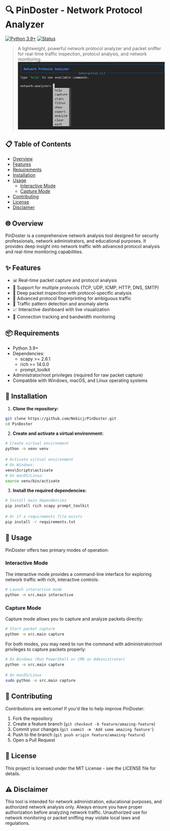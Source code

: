 # 🔍 PinDoster - Network Protocol Analyzer

[![Python 3.9+](https://img.shields.io/badge/Python-3.9%2B-blue.svg)](https://www.python.org/downloads/)
[![Status](https://img.shields.io/badge/Status-Active-brightgreen.svg)](https://github.com/Nekicj/PinDoster)

> A lightweight, powerful network protocol analyzer and packet sniffer for real-time traffic inspection, protocol analysis, and network monitoring.
![main](images/main.jpeg)
## 📋 Table of Contents

- [Overview](#-overview)
- [Features](#-features)
- [Requirements](#-requirements)
- [Installation](#-installation)
- [Usage](#-usage)
  - [Interactive Mode](#interactive-mode)
  - [Capture Mode](#capture-mode)
- [Contributing](#-contributing)
- [License](#-license)
- [Disclaimer](#-disclaimer)

## 🌐 Overview

PinDoster is a comprehensive network analysis tool designed for security professionals, network administrators, and educational purposes. It provides deep insight into network traffic with advanced protocol analysis and real-time monitoring capabilities.

## ✨ Features

- 📊 Real-time packet capture and protocol analysis
- 🔄 Support for multiple protocols (TCP, UDP, ICMP, HTTP, DNS, SMTP)
- 🔬 Deep packet inspection with protocol-specific analysis
- 🧩 Advanced protocol fingerprinting for ambiguous traffic
- 🚨 Traffic pattern detection and anomaly alerts
- 📈 Interactive dashboard with live visualization
- 📶 Connection tracking and bandwidth monitoring

## 📦 Requirements

- Python 3.9+
- Dependencies:
  - scapy >= 2.6.1
  - rich >= 14.0.0
  - prompt_toolkit
- Administrator/root privileges (required for raw packet capture)
- Compatible with Windows, macOS, and Linux operating systems

## 🔧 Installation

1. **Clone the repository:**

```bash
git clone https://github.com/Nekicj/PinDoster.git
cd PinDoster
```

2. **Create and activate a virtual environment:**

```bash
# Create virtual environment
python -m venv venv

# Activate virtual environment
# On Windows:
venv\Scripts\activate
# On macOS/Linux:
source venv/bin/activate
```

3. **Install the required dependencies:**

```bash
# Install main dependencies
pip install rich scapy prompt_toolkit

# Or if a requirements file exists
pip install -r requirements.txt
```

## 🚀 Usage

PinDoster offers two primary modes of operation:

### Interactive Mode

The interactive mode provides a command-line interface for exploring network traffic with rich, interactive controls:

```bash
# Launch interactive mode
python -m src.main interactive
```

### Capture Mode

Capture mode allows you to capture and analyze packets directly:

```bash
# Start packet capture
python -m src.main capture
```

For both modes, you may need to run the command with administrator/root privileges to capture packets properly:

```bash
# On Windows (Run PowerShell or CMD as Administrator)
python -m src.main capture

# On macOS/Linux
sudo python -m src.main capture
```

## 👥 Contributing

Contributions are welcome! If you'd like to help improve PinDoster:

1. Fork the repository
2. Create a feature branch (`git checkout -b feature/amazing-feature`)
3. Commit your changes (`git commit -m 'Add some amazing feature'`)
4. Push to the branch (`git push origin feature/amazing-feature`)
5. Open a Pull Request

## 📄 License

This project is licensed under the MIT License - see the LICENSE file for details.

## ⚠️ Disclaimer

This tool is intended for network administration, educational purposes, and authorized network analysis only. Always ensure you have proper authorization before analyzing network traffic. Unauthorized use for network monitoring or packet sniffing may violate local laws and regulations.
